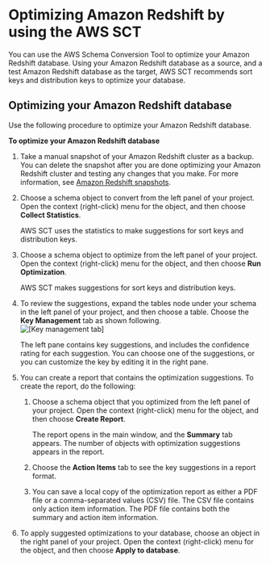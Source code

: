 # Optimizing Amazon Redshift by using the AWS SCT<a name="CHAP_Converting.DW.RedshiftOpt"></a>

You can use the AWS Schema Conversion Tool to optimize your Amazon Redshift database\. Using your Amazon Redshift database as a source, and a test Amazon Redshift database as the target, AWS SCT recommends sort keys and distribution keys to optimize your database\. 

## Optimizing your Amazon Redshift database<a name="CHAP_Converting.DW.RedshiftOpt.Opt"></a>

Use the following procedure to optimize your Amazon Redshift database\.

**To optimize your Amazon Redshift database**

1. Take a manual snapshot of your Amazon Redshift cluster as a backup\. You can delete the snapshot after you are done optimizing your Amazon Redshift cluster and testing any changes that you make\. For more information, see [Amazon Redshift snapshots](https://docs.aws.amazon.com/redshift/latest/mgmt/working-with-snapshots.html)\. 

1. Choose a schema object to convert from the left panel of your project\. Open the context \(right\-click\) menu for the object, and then choose **Collect Statistics**\. 

   AWS SCT uses the statistics to make suggestions for sort keys and distribution keys\. 

1. Choose a schema object to optimize from the left panel of your project\. Open the context \(right\-click\) menu for the object, and then choose **Run Optimization**\. 

   AWS SCT makes suggestions for sort keys and distribution keys\. 

1. To review the suggestions, expand the tables node under your schema in the left panel of your project, and then choose a table\. Choose the **Key Management** tab as shown following\.   
![\[Key management tab\]](http://docs.aws.amazon.com/SchemaConversionTool/latest/userguide/images/key-management.png)

   The left pane contains key suggestions, and includes the confidence rating for each suggestion\. You can choose one of the suggestions, or you can customize the key by editing it in the right pane\. 

1. You can create a report that contains the optimization suggestions\. To create the report, do the following: 

   1. Choose a schema object that you optimized from the left panel of your project\. Open the context \(right\-click\) menu for the object, and then choose **Create Report**\. 

      The report opens in the main window, and the **Summary** tab appears\. The number of objects with optimization suggestions appears in the report\. 

   1. Choose the **Action Items** tab to see the key suggestions in a report format\. 

   1. You can save a local copy of the optimization report as either a PDF file or a comma\-separated values \(CSV\) file\. The CSV file contains only action item information\. The PDF file contains both the summary and action item information\. 

1. To apply suggested optimizations to your database, choose an object in the right panel of your project\. Open the context \(right\-click\) menu for the object, and then choose **Apply to database**\. 